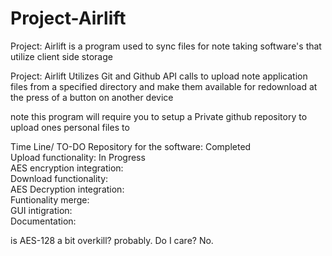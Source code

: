 # Project-Airlift
Project: Airlift is a program used to sync files for note taking software's that utilize client side storage


Project: Airlift Utilizes Git and Github API calls to upload note application files from a specified directory and make them available for redownload at the press of a button on another device

note this program will require you to setup a Private github repository to upload ones personal files to

Time Line/ TO-DO
Repository for the software: Completed    
Upload functionality: In Progress    
AES encryption integration:    
Download functionality:     
AES Decryption integration:    
Funtionality merge:    
GUI intigration:    
Documentation:    

is AES-128 a bit overkill? probably. Do I care? No.
